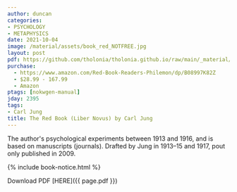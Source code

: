 ```yaml
---
author: duncan
categories:
- PSYCHOLOGY
- METAPHYSICS
date: 2021-10-04
image: /material/assets/book_red_NOTFREE.jpg
layout: post
pdf: https://github.com/tholonia/tholonia.github.io/raw/main/_material/assets/book_red_NOTFREE.zip
purchase:
  - https://www.amazon.com/Red-Book-Readers-Philemon/dp/B08997K82Z
  - $28.99 - 167.99
  - Amazon
ptags: [nokwgen-manual]
jday: 2395
tags:
- Carl Jung
title: The Red Book (Liber Novus) by Carl Jung
---
```


The author's psychological experiments between 1913 and 1916, and is based on manuscripts (journals). Drafted by Jung in 1913–15 and 1917, pout only published in 2009.

<!--more-->


{% include book-notice.html %}

Download PDF  [HERE]({{ page.pdf }})